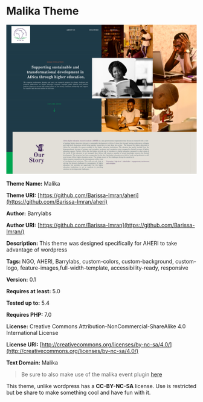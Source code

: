 # Malika Theme

<img src="https://github.com/Barissa-Imran/aheri-malika-theme/blob/main/screenshot.png" alt="Aheri"/>


**Theme Name:** Malika

**Theme URI:** [https://github.com/Barissa-Imran/aheri](https://github.com/Barissa-Imran/aheri)

**Author:** Barrylabs

**Author URI:** [https://github.com/Barissa-Imran](https://github.com/Barissa-Imran/)

**Description:** This theme was designed specifically for AHERI to take advantage of wordpress

**Tags:** NGO, AHERI, Barrylabs, custom-colors, custom-background, custom-logo, feature-images,full-width-template, accessibility-ready, responsive

**Version:** 0.1

**Requires at least:** 5.0

**Tested up to:** 5.4

**Requires PHP:** 7.0

**License:** Creative Commons Attribution-NonCommercial-ShareAlike 4.0 International License

**License URI:** [http://creativecommons.org/licenses/by-nc-sa/4.0/](http://creativecommons.org/licenses/by-nc-sa/4.0/)

**Text Domain:** Malika

> Be sure to also make use of the malika event plugin [here](https://github.com/Barissa-Imran/malika-events-plugin/)

This theme, unlike wordpress has a **CC-BY-NC-SA** license.
Use is restricted but be share to make something cool and have fun with it.
